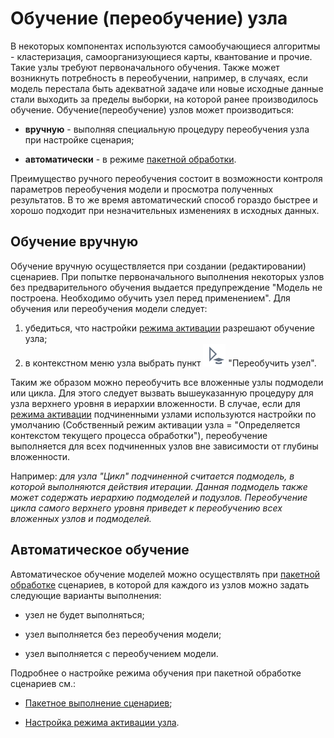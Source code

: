 # Обучение (переобучение) узла

В некоторых компонентах используются самообучающиеся алгоритмы - кластеризация, самоорганизующиеся карты, квантование и прочие.  Такие узлы требуют первоначального обучения. Также может возникнуть потребность в переобучении, например, в случаях, если модель перестала быть адекватной задаче или новые исходные данные стали выходить за пределы выборки, на которой ранее производилось обучение. 
Обучение(переобучение) узлов может производиться:

*  **вручную** - выполняя специальную процедуру переобучения узла при настройке сценария;

*  **автоматически** - в режиме [пакетной обработки](../app/glossary/batchlauncher.md).

Преимущество ручного переобучения состоит в возможности контроля параметров переобучения модели и просмотра полученных результатов. В то же время автоматический способ гораздо быстрее и хорошо подходит при незначительных изменениях в исходных данных.

##  Обучение вручную 

Обучение вручную осуществляется при создании (редактировании) сценариев. При попытке первоначального выполнения некоторых узлов без предварительного обучения выдается предупреждение "Модель не построена. Необходимо обучить узел перед применением". Для обучения или переобучения модели следует:
 1.  убедиться, что настройки [режима активации](../app/glossary/setting_batch_processing_mode.md) разрешают обучение узла;
 2.  в контекстном меню узла выбрать пункт ![](../media/app/icons/toolbar_18/toolbar_18_134.svg) "Переобучить узел". 

Таким же образом можно переобучить все вложенные узлы подмодели или цикла. Для этого следует вызвать вышеуказанную процедуру для узла верхнего уровня в иерархии вложенности. В случае, если для [режима активации](../app/glossary/setting_batch_processing_mode.md) подчиненными узлами используются настройки по умолчанию (Собственный режим активации узла = "Определяется контекстом текущего процесса обработки"), переобучение выполняется для всех подчиненных узлов вне зависимости от глубины вложенности.

Например: *для узла "Цикл" подчиненной считается подмодель, в которой выполняются действия итерации. Данная подмодель также может содержать иерархию подмоделей и подузлов. Переобучение цикла самого верхнего уровня приведет к переобучению всех вложенных узлов и подмоделей.* 

## Автоматическое обучение

Автоматическое обучение моделей можно осуществлять при [пакетной обработке](../app/glossary/batchlauncher.md) сценариев, в которой для каждого из узлов можно задать следующие варианты выполнения:


*  узел не будет выполняться;

*  узел выполняется без переобучения модели;

*  узел выполняется с переобучением модели. 

Подробнее о настройке режима обучения при пакетной обработке сценариев см.:

*  [Пакетное выполнение сценариев](../app/glossary/batchlauncher.md);

*  [Настройка режима активации узла](../app/glossary/setting_batch_processing_mode.md).


